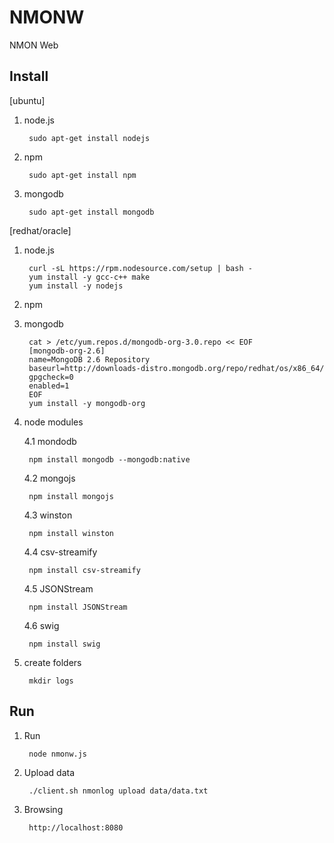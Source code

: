 NMONW
=========

NMON Web


Install
------------

[ubuntu]

1. node.js

        sudo apt-get install nodejs

2. npm 

        sudo apt-get install npm

3. mongodb

        sudo apt-get install mongodb


[redhat/oracle]

1. node.js

        curl -sL https://rpm.nodesource.com/setup | bash -
        yum install -y gcc-c++ make
        yum install -y nodejs
    
2. npm

3. mongodb

        cat > /etc/yum.repos.d/mongodb-org-3.0.repo << EOF
        [mongodb-org-2.6]
        name=MongoDB 2.6 Repository
        baseurl=http://downloads-distro.mongodb.org/repo/redhat/os/x86_64/
        gpgcheck=0
        enabled=1
        EOF
        yum install -y mongodb-org

4. node modules

    4.1 mondodb

        npm install mongodb --mongodb:native

    4.2 mongojs

        npm install mongojs

    4.3 winston

        npm install winston

    4.4 csv-streamify

        npm install csv-streamify

    4.5 JSONStream

        npm install JSONStream

    4.6 swig

        npm install swig

5. create folders
    
        mkdir logs 

Run
---

1. Run

        node nmonw.js

2. Upload data

        ./client.sh nmonlog upload data/data.txt

3. Browsing

        http://localhost:8080

